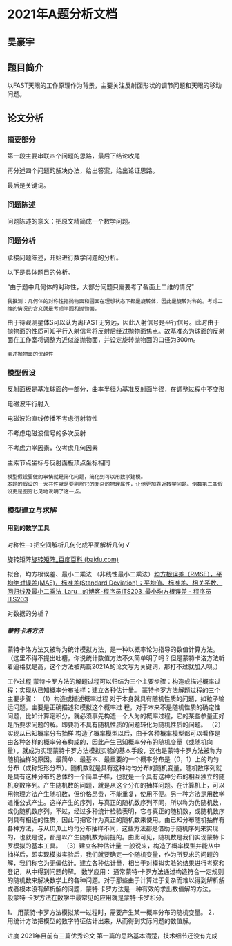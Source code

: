# 2021年A题分析文档

## 吴豪宇

## 题目简介

以FAST天眼的工作原理作为背景，主要关注反射面形状的调节问题和天眼的移动问题。

## 论文分析

### 摘要部分

第一段主要串联四个问题的思路，最后下结论收尾

再分述四个问题的解决办法，给出答案，给出论证思路。

最后是关键词。

### 问题陈述

问题陈述的意义：把原文精简成一个数学问题。

### 问题分析

承接问题陈述，开始进行数学问题的分析。

以下是具体题目的分析。

“由于题中几何体的对称性，大部分问题只需要考了截面上二维的情况”

``` 注释
我推测：几何体的对称性指抛物面和圆面在理想状态下都是旋转体，因此是旋转对称的。考虑二维的情况的含义就是考虑半圆和抛物面。
```

由于待观测星体S可以认为离FAST无穷远，因此入射信号是平行信号。此时由于抛物面的性质可知平行入射信号将反射后经过抛物面焦点。故基准态为球面的反射面在工作室将调整为近似旋抛物面，并设定旋转抛物面的口径为300m。

``` 注释
阐述抛物面的优越性
```

### 模型假设

反射面板是基准球面的一部分，曲率半径为基准反射面半径，在调整过程中不变形

电磁波平行射入

电磁波沿直线传播不考虑衍射特性

不考虑电磁波信号的多次反射

不考虑力学因素，仅考虑几何因素

主索节点坐标与反射面板顶点坐标相同

``` 注释
模型假设要做的事情就是简化问题，简化到可以用数学建模。
本题的假设的一大共性就是要剔除它的复杂的物理属性，让他更加靠近数学问题。倒数第二条假设更是图穷匕见地说明了这一点。
```



### 模型建立与求解

#### 用到的数学工具

对称性——>把空间解析几何化成平面解析几何 √

旋转矩阵[旋转矩阵_百度百科 (baidu.com)](https://baike.baidu.com/item/旋转矩阵/3265181)

拟合，均方根误差、最小二乘法 （非线性最小二乘法）[均方根误差（RMSE），平均绝对误差(MAE)，标准差(Standard Deviation)；平均值、标准差、相关系数、回归线及最小二乘法_Laru__的博客-程序员ITS203_最小均方根误差 - 程序员ITS203](https://its203.com/article/Laru__/80756370?2022-03-13T0)

对数据的分析？

##### 蒙特卡洛方法

蒙特卡洛方法又被称为统计模拟方法，是一种以概率论为指导的数值计算方法。（这里不得不提出吐槽，你说统计数值方法不久简单明了吗？但是蒙特卡洛方法听着逼格就是高，这个方法被两篇2021A的论文写为关键词，那打不过就加入呗。）

工作过程
蒙特卡罗方法的解题过程可以归结为三个主要步骤：构造或描述概率过程；实现从已知概率分布抽样；建立各种估计量。
蒙特卡罗方法解题过程的三个主要步骤：
（1）构造或描述概率过程
对于本身就具有随机性质的问题，如粒子输运问题，主要是正确描述和模拟这个概率过 程，对于本来不是随机性质的确定性问题，比如计算定积分，就必须事先构造一个人为的概率过程，它的某些参量正好是所要求问题的解。即要将不具有随机性质的问题转化为随机性质的问题。
（2）实现从已知概率分布抽样
构造了概率模型以后，由于各种概率模型都可以看作是由各种各样的概率分布构成的，因此产生已知概率分布的随机变量（或随机向量），就成为实现蒙特卡罗方法模拟实验的基本手段，这也是蒙特卡罗方法被称为随机抽样的原因。最简单、最基本、最重要的一个概率分布是（0，1）上的均匀分布（或称矩形分布）。随机数就是具有这种均匀分布的随机变量。随机数序列就是具有这种分布的总体的一个简单子样，也就是一个具有这种分布的相互独立的随机变数序列。产生随机数的问题，就是从这个分布的抽样问题。在计算机上，可以用物理方法产生随机数，但价格昂贵，不能重复，使用不便。另一种方法是用数学递推公式产生。这样产生的序列，与真正的随机数序列不同，所以称为伪随机数，或伪随机数序列。不过，经过多种统计检验表明，它与真正的随机数，或随机数序列具有相近的性质，因此可把它作为真正的随机数来使用。由已知分布随机抽样有各种方法，与从(0,1)上均匀分布抽样不同，这些方法都是借助于随机序列来实现的，也就是说，都是以产生随机数为前提的。由此可见，随机数是我们实现蒙特卡罗模拟的基本工具。
（3）建立各种估计量
一般说来，构造了概率模型并能从中抽样后，即实现模拟实验后，我们就要确定一个随机变量，作为所要求的问题的解，我们称它为无偏估计。建立各种估计量，相当于对模拟实验的结果进行考察和登记，从中得到问题的解。
数学应用：
通常蒙特·卡罗方法通过构造符合一定规则的随机数来解决数学上的各种问题。对于那些由于计算过于复杂而难以得到解析解或者根本没有解析解的问题，蒙特·卡罗方法是一种有效的求出数值解的方法。一般蒙特·卡罗方法在数学中最常见的应用就是蒙特·卡罗积分。

1． 用蒙特·卡罗方法模拟某一过程时，需要产生某一概率分布的随机变量。
2． 用统计方法把模型的数字特征估计出来，从而得到实际问题的数值解。



进度 2021年目前有三篇优秀论文 第一篇的思路基本清楚，技术细节还没有完成

